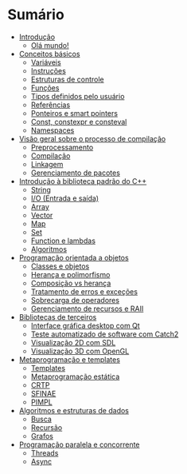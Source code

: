 # Sumário

- [Introdução](introducao.md)
    - [Olá mundo!](cap1/ola_mundo.md)
- [Conceitos básicos](cap2/introducao.md)
    - [Variáveis](cap2/variaveis.md)
    - [Instruções](cap2/instrucoes.md)
    - [Estruturas de controle](cap2/estruturas_de_controle.md)
    - [Funções](cap2/funcoes.md)
    - [Tipos definidos pelo usuário](cap2/structs.md)
    - [Referências](cap2/referencias.md)
    - [Ponteiros e smart pointers](cap2/ponteiros.md)
    - [Const, constexpr e consteval](cap2/const.md)
    - [Namespaces](cap2/namespaces.md)
- [Visão geral sobre o processo de compilação](cap3/introducao.md)
    - [Preprocessamento](cap3/preprocessamento.md)
    - [Compilação](cap3/compilacao.md)
    - [Linkagem](cap3/linkagem.md)
    - [Gerenciamento de pacotes](cap3/pacotes.md)
- [Introdução à biblioteca padrão do C++](cap4/introducao.md)
    - [String](cap4/string.md)
    - [I/O (Entrada e saída)](cap4/io.md)
    - [Array](cap4/array.md)
    - [Vector](cap4/vector.md)
    - [Map](cap4/map.md)
    - [Set](cap4/set.md)
    - [Function e lambdas](cap4/functions.md)
    - [Algoritmos](cap4/algoritmos.md)
- [Programação orientada a objetos](cap5/introducao.md)
    - [Classes e objetos](cap5/classes_e_objetos.md)
    - [Herança e polimorfismo](cap5/heranca_e_polimorfismo.md)
    - [Composição vs herança]()
    - [Tratamento de erros e exceções]()
    - [Sobrecarga de operadores]()
    - [Gerenciamento de recursos e RAII]()
- [Bibliotecas de terceiros]()
    - [Interface gráfica desktop com Qt]()
    - [Teste automatizado de software com Catch2]()
    - [Visualização 2D com SDL]()
    - [Visualização 3D com OpenGL]()
- [Metaprogramação e templates]()
    - [Templates]()
    - [Metaprogramação estática]()
    - [CRTP]()
    - [SFINAE]()
    - [PIMPL]()
- [Algoritmos e estruturas de dados]()
    - [Busca]()
    - [Recursão]()
    - [Grafos]()
- [Programação paralela e concorrente]()
    - [Threads]()
    - [Async]()

